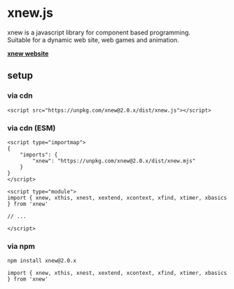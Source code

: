 # xnew.js
xnew is a javascript library for component based programming.  
Suitable for a dynamic web site, web games and animation.

[**xnew website**](https://wisroot-com.github.io/xnew.js)

## setup

### via cdn  
  
```
<script src="https://unpkg.com/xnew@2.0.x/dist/xnew.js"></script>
```

### via cdn (ESM)

```
<script type="importmap">
{
    "imports": {
        "xnew": "https://unpkg.com/xnew@2.0.x/dist/xnew.mjs"
    }
}
</script>

<script type="module">
import { xnew, xthis, xnest, xextend, xcontext, xfind, xtimer, xbasics } from 'xnew'

// ...

</script>
```

### via npm
```
npm install xnew@2.0.x
```
```
import { xnew, xthis, xnest, xextend, xcontext, xfind, xtimer, xbasics } from 'xnew'
```
